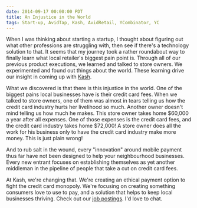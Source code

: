 ```yaml
---
date: 2014-09-17 00:00:00 PDT
title: An Injustice in the World
tags: Start-up, AvidTap, Kash, AvidRetail, YCombinator, YC
---
```

When I was thinking about starting a startup, I thought about figuring out what
other professions are struggling with, then see if there's a technology solution
to that. It seems that my journey took a rather roundabout way to finally learn
what local retailer's biggest pain point is. Through all of our previous product
executions, we learned and talked to store owners. We experimented and found out
things about the world. These learning drive our insight in coming up with
[Kash][1].

What we discovered is that there is this injustice in the world. One of the
biggest pains local businesses have is their credit card fees. When we talked to
store owners, one of them was almost in tears telling us how the credit card
industry hurts her livelihood so much. Another owner doesn't mind telling us how
much he makes. This store owner takes home $60,000 a year after all expenses.
One of those expenses is the credit card fees, and the credit card industry takes
home $72,000! A store owner does all the work for his business only to have the
credit card industry make more money. This is just plain wrong!

And to rub salt in the wound, every "innovation" around mobile payment thus far
have not been designed to help your neighbourhood businesses. Every new entrant
focuses on establishing themselves as yet another middleman in the pipeline of
people that take a cut on credit card fees.

At Kash, we're changing that. We're creating an ethical payment option to fight
the credit card monopoly. We're focusing on creating something consumers love to
use to pay, and a solution that helps to keep local businesses thriving. Check
out our [job postings][2]. I'd love to chat.

  [1]: http://www.withkash.com
  [2]: https://jobs.lever.co/kash
